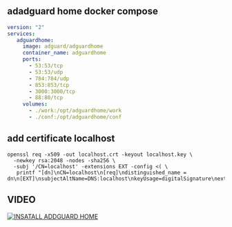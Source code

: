 ## adadguard home docker compose

```yaml
version: "2"
services:
   adguardhome:
     image: adguard/adguardhome
     container_name: adguardhome
     ports:
       - 53:53/tcp
       - 53:53/udp
       - 784:784/udp
       - 853:853/tcp
       - 3000:3000/tcp
       - 88:80/tcp
     volumes:
       - ./work:/opt/adguardhome/work
       - ./conf:/opt/adguardhome/conf
```

## add certificate localhost

```shell
openssl req -x509 -out localhost.crt -keyout localhost.key \
  -newkey rsa:2048 -nodes -sha256 \
  -subj '/CN=localhost' -extensions EXT -config <( \
   printf "[dn]\nCN=localhost\n[req]\ndistinguished_name = dn\n[EXT]\nsubjectAltName=DNS:localhost\nkeyUsage=digitalSignature\nextendedKeyUsage=serverAuth")
```
## VIDEO

[![INSATALL ADDGUARD HOME](https://i9.ytimg.com/vi_webp/A4FTz2vLCMo/mqdefault.webp?v=62f24f4f&sqp=CJidyZcG&rs=AOn4CLAwkveAQ-AKQXrCEDGJIff7NIaMrw)](https://youtu.be/A4FTz2vLCMo)
